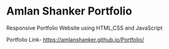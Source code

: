 # Amlan Shanker Portfolio
Responsive Portfolio Website using HTML,CSS and JavaScript

Portfolio Link- https://amlanshanker.github.io/Portfolio/
